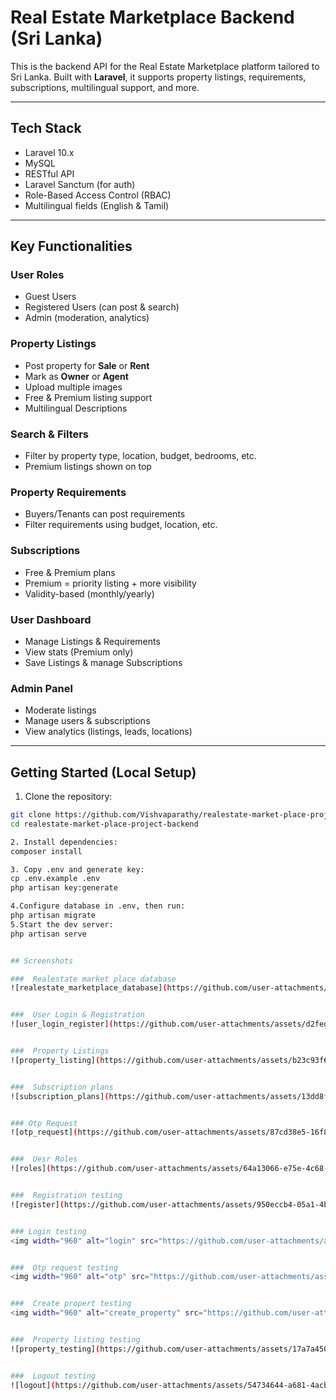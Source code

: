 #  Real Estate Marketplace Backend (Sri Lanka)

This is the backend API for the Real Estate Marketplace platform tailored to Sri Lanka. Built with **Laravel**, it supports property listings, requirements, subscriptions, multilingual support, and more.

---
## Tech Stack

- Laravel 10.x
- MySQL
- RESTful API
- Laravel Sanctum (for auth)
- Role-Based Access Control (RBAC)
- Multilingual fields (English & Tamil)

---

##  Key Functionalities

###  User Roles 
- Guest Users
- Registered Users (can post & search)
- Admin (moderation, analytics)

###  Property Listings
- Post property for **Sale** or **Rent**
- Mark as **Owner** or **Agent**
- Upload multiple images
- Free & Premium listing support
- Multilingual Descriptions

###  Search & Filters
- Filter by property type, location, budget, bedrooms, etc.
- Premium listings shown on top

###  Property Requirements
- Buyers/Tenants can post requirements
- Filter requirements using budget, location, etc.

###  Subscriptions
- Free & Premium plans
- Premium = priority listing + more visibility
- Validity-based (monthly/yearly)

###  User Dashboard
- Manage Listings & Requirements
- View stats (Premium only)
- Save Listings & manage Subscriptions

###  Admin Panel
- Moderate listings
- Manage users & subscriptions
- View analytics (listings, leads, locations)

---

## Getting Started (Local Setup)

1. Clone the repository:
```bash
git clone https://github.com/Vishvaparathy/realestate-market-place-project-backend.git
cd realestate-market-place-project-backend

2. Install dependencies:
composer install

3. Copy .env and generate key:
cp .env.example .env
php artisan key:generate

4.Configure database in .env, then run:
php artisan migrate
5.Start the dev server:
php artisan serve


## Screenshots

###  Realestate market place database
![realestate_marketplace_database](https://github.com/user-attachments/assets/4eec34e2-c4ce-45fe-8648-8b6f393eb53e)


###  User Login & Registration
![user_login_register](https://github.com/user-attachments/assets/d2fed5b3-237d-406a-8679-6422524a949b)


###  Property Listings 
![property_listing](https://github.com/user-attachments/assets/b23c93f6-3434-4cbb-90bc-e1d95b7ff8a6)


###  Subscription plans
![subscription_plans](https://github.com/user-attachments/assets/13dd8fc7-4bca-4302-84c6-64462b4b2dca)


### Otp Request
![otp_request](https://github.com/user-attachments/assets/87cd38e5-16f8-4e0a-8858-9930fcce3f7f)


###  Uesr Roles
![roles](https://github.com/user-attachments/assets/64a13066-e75e-4c68-9c52-40e15e2889d2)


###  Registration testing
![register](https://github.com/user-attachments/assets/950eccb4-05a1-4bba-952f-3a412445d747)


### Login testing
<img width="960" alt="login" src="https://github.com/user-attachments/assets/97105d1a-1ee5-4a4f-9f0b-cf0b157755d4" />


###  Otp request testing
<img width="960" alt="otp" src="https://github.com/user-attachments/assets/91110c05-55a7-4e1e-a438-9eae043969a2" />


###  Create propert testing
<img width="960" alt="create_property" src="https://github.com/user-attachments/assets/5b1512fd-78b7-4dbe-a084-06c9ecdf0d2f" />


###  Property listing testing
![property_testing](https://github.com/user-attachments/assets/17a7a450-6497-4aae-b3c5-e9f03be13076)


###  Logout testing
![logout](https://github.com/user-attachments/assets/54734644-a681-4acb-a023-be8383c59dca)
